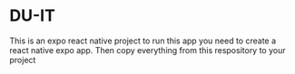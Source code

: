 # DU-IT

This is an expo react native project to run this app you need to create a react native expo app.
Then copy everything from this respository to your project
